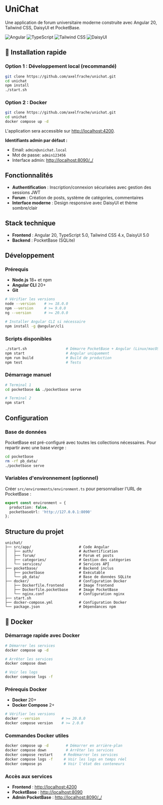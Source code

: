 # UniChat

Une application de forum universitaire moderne construite avec Angular 20, Tailwind CSS, DaisyUI et PocketBase.

![Angular](https://img.shields.io/badge/Angular-20-red?style=flat-square&logo=angular)
![TypeScript](https://img.shields.io/badge/TypeScript-5.0-blue?style=flat-square&logo=typescript)
![Tailwind CSS](https://img.shields.io/badge/Tailwind%20CSS-3.0-cyan?style=flat-square&logo=tailwindcss)
![DaisyUI](https://img.shields.io/badge/DaisyUI-5.0-green?style=flat-square)

## 🚀 Installation rapide

### Option 1 : Développement local (recommandé)
```bash
git clone https://github.com/axelfrache/unichat.git
cd unichat
npm install
./start.sh
```

### Option 2 : Docker
```bash
git clone https://github.com/axelfrache/unichat.git
cd unichat
docker compose up -d
```

L'application sera accessible sur [http://localhost:4200](http://localhost:4200).

**Identifiants admin par défaut :**
- Email: `admin@unichat.local`
- Mot de passe: `admin123456`
- Interface admin: [http://localhost:8090/_/](http://localhost:8090/_/)

## Fonctionnalités

- **Authentification** : Inscription/connexion sécurisées avec gestion des sessions JWT
- **Forum** : Création de posts, système de catégories, commentaires
- **Interface moderne** : Design responsive avec DaisyUI et thème sombre/clair

## Stack technique

- **Frontend** : Angular 20, TypeScript 5.0, Tailwind CSS 4.x, DaisyUI 5.0
- **Backend** : PocketBase (SQLite)

## Développement

### Prérequis
- **Node.js** 18+ et npm
- **Angular CLI** 20+
- **Git**

```bash
# Vérifier les versions
node --version    # >= 18.0.0
npm --version     # >= 9.0.0
ng --version      # >= 20.0.0

# Installer Angular CLI si nécessaire
npm install -g @angular/cli
```

### Scripts disponibles
```bash
./start.sh                  # Démarre PocketBase + Angular (Linux/macOS)
npm start                   # Angular uniquement
npm run build               # Build de production
npm test                    # Tests
```

### Démarrage manuel
```bash
# Terminal 1
cd pocketbase && ./pocketbase serve

# Terminal 2  
npm start
```

## Configuration

### Base de données
PocketBase est pré-configuré avec toutes les collections nécessaires. Pour repartir avec une base vierge :
```bash
cd pocketbase
rm -rf pb_data/
./pocketbase serve
```

### Variables d'environnement (optionnel)
Créer `src/environments/environment.ts` pour personnaliser l'URL de PocketBase :
```typescript
export const environment = {
  production: false,
  pocketbaseUrl: 'http://127.0.0.1:8090'
};
```

## Structure du projet

```
unichat/
├── src/app/                      # Code Angular
│   ├── auth/                     # Authentification
│   ├── forum/                    # Forum et posts
│   ├── categories/               # Gestion des catégories
│   └── services/                 # Services API
├── pocketbase/                   # Backend inclus
│   ├── pocketbase                # Exécutable
│   └── pb_data/                  # Base de données SQLite
├── docker/                       # Configuration Docker
│   ├── Dockerfile.frontend       # Image frontend
│   ├── Dockerfile.pocketbase     # Image PocketBase
│   └── nginx.conf                # Configuration nginx
├── start.sh
├── docker-compose.yml            # Configuration Docker
└── package.json                  # Dépendances npm
```

## 🐳 Docker

### Démarrage rapide avec Docker

```bash
# Démarrer les services
docker compose up -d

# Arrêter les services
docker compose down

# Voir les logs
docker compose logs -f
```

### Prérequis Docker
- **Docker** 20+ 
- **Docker Compose** 2+

```bash
# Vérifier les versions
docker --version          # >= 20.0.0
docker compose version    # >= 2.0.0
```

### Commandes Docker utiles
```bash
docker compose up -d        # Démarrer en arrière-plan
docker compose down         # Arrêter les services
docker compose restart     # Redémarrer les services
docker compose logs -f     # Voir les logs en temps réel
docker compose ps          # Voir l'état des conteneurs
```

### Accès aux services
- **Frontend** : [http://localhost:4200](http://localhost:4200)
- **PocketBase** : [http://localhost:8090](http://localhost:8090)
- **Admin PocketBase** : [http://localhost:8090/_/](http://localhost:8090/_/)